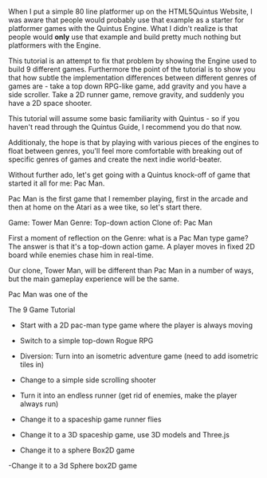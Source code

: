 When I put a simple 80 line platformer up on the HTML5Quintus Website, I was aware that people would probably use that example as a starter for platformer games with the Quintus Engine. What I didn't realize is that people would **only** use that example and build pretty much nothing but platformers with the Engine.

This tutorial is an attempt to fix that problem by showing the Engine used to build 9 different games. Furthermore the point of the tutorial is to show you that how subtle the implementation differences between different genres of games are - take a top down RPG-like game, add gravity and you have a side scroller. Take a 2D runner game, remove gravity, and suddenly you have a 2D space shooter. 

This tutorial will assume some basic familiarity with Quintus - so if you haven't read through the Quintus Guide, I recommend you do that now.

Additionaly, the hope is that by playing with various pieces of the engines to float between genres, you'll feel more comfortable with breaking out of specific genres of games and create the next indie world-beater.

Without further ado, let's get going with a Quintus knock-off of game that started it all for me: Pac Man.



Pac Man is the first game that I remember playing, first in the arcade and then at home on the Atari as a wee tike, so let's start there.

Game: Tower Man
Genre: Top-down action
Clone of: Pac Man

First a moment of reflection on the Genre: what is a Pac Man type game? The answer is that it's a top-down action game. A player moves in fixed 2D board while enemies chase him in real-time.

Our clone, Tower Man, will be different than Pac Man in a number of ways, but the main gameplay experience will be the same. 





Pac Man was one of the 

The 9 Game Tutorial

- Start with a 2D pac-man type game where the player is always moving

- Switch to a simple top-down Rogue RPG

- Diversion: Turn into an isometric adventure game (need to add isometric tiles in)

- Change to a simple side scrolling shooter

- Turn it into an endless runner 
(get rid of enemies, make the player always run)

- Change it to a spaceship game runner flies

- Change it to a 3D spaceship game, use 3D models and Three.js

- Change it to a sphere Box2D game

-Change it to a 3d Sphere box2D game

